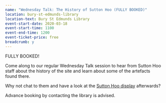 ```yaml
---
name: "Wednesday Talk: The History of Sutton Hoo (FULLY BOOKED)"
location: bury-st-edmunds-library
location-text: Bury St Edmunds Library
event-start-date: 2020-03-18
event-start-time: 1100
event-end-time: 1200
event-ticket-price: free
breadcrumb: y
---
```


FULLY BOOKED!

Come along to our regular Wednesday Talk session to hear from Sutton Hoo staff about the history of the site and learn about some of the artefacts found there.

Why not chat to them and have a look at the [Sutton Hoo display](/events/bury-2020-03-18-sutton-hoo/) afterwards?

Advance booking by contacting the library is advised.
